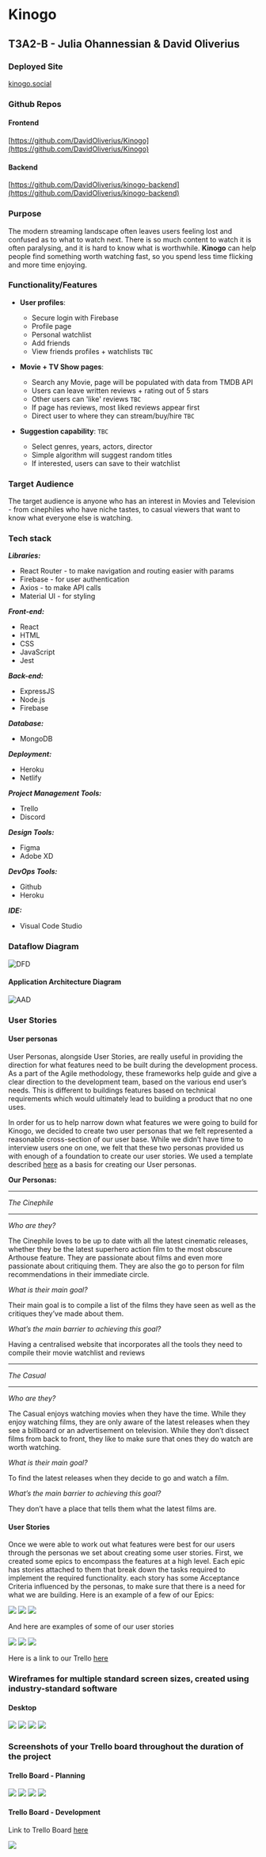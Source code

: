 # Kinogo

## T3A2-B - Julia Ohannessian & David Oliverius

### Deployed Site

[kinogo.social](https://kinogo.social)

### Github Repos

#### Frontend

[https://github.com/DavidOliverius/Kinogo](https://github.com/DavidOliverius/Kinogo)

#### Backend

[https://github.com/DavidOliverius/kinogo-backend](https://github.com/DavidOliverius/kinogo-backend)

### Purpose

The modern streaming landscape often leaves users feeling lost and confused as to what to watch next. There is so much content to watch it is often paralysing, and it is hard to know what is worthwhile. **Kinogo** can help people find something worth watching fast, so you spend less time flicking and more time enjoying.

### Functionality/Features

- **User profiles**:

  - Secure login with Firebase
  - Profile page
  - Personal watchlist
  - Add friends
  - View friends profiles + watchlists `TBC`

- **Movie + TV Show pages**:

  - Search any Movie, page will be populated with data from TMDB API
  - Users can leave written reviews + rating out of 5 stars
  - Other users can 'like' reviews `TBC`
  - If page has reviews, most liked reviews appear first
  - Direct user to where they can stream/buy/hire `TBC`

- **Suggestion capability**: `TBC`

  - Select genres, years, actors, director
  - Simple algorithm will suggest random titles
  - If interested, users can save to their watchlist

### Target Audience

The target audience is anyone who has an interest in Movies and Television - from cinephiles who have niche tastes, to casual viewers that want to know what everyone else is watching.

### Tech stack

**_Libraries:_**

- React Router - to make navigation and routing easier with params
- Firebase - for user authentication
- Axios - to make API calls
- Material UI - for styling

**_Front-end:_**

- React
- HTML
- CSS
- JavaScript
- Jest

**_Back-end:_**

- ExpressJS
- Node.js
- Firebase

**_Database:_**

- MongoDB

**_Deployment:_**

- Heroku
- Netlify

**_Project Management Tools:_**

- Trello
- Discord

**_Design Tools:_**

- Figma
- Adobe XD

**_DevOps Tools:_**

- Github
- Heroku

**_IDE:_**

- Visual Code Studio

### Dataflow Diagram

![DFD](docs/DFD.png)

#### Application Architecture Diagram

![AAD](docs/AAD.png)

### User Stories

#### User personas

User Personas, alongside User Stories, are really useful in providing the direction for what features need to be built during the development process. As a part of the Agile methodology, these frameworks help guide and give a clear direction to the development team, based on the various end user’s needs. This is different to buildings features based on technical requirements which would ultimately lead to building a product that no one uses.

In order for us to help narrow down what features we were going to build for Kinogo, we decided to create two user personas that we felt represented a reasonable cross-section of our user base. While we didn’t have time to interview users one on one, we felt that these two personas provided us with enough of a foundation to create our user stories. We used a template described [here](https://www.hotjar.com/blog/user-personas/) as a basis for creating our User personas.

**Our Personas:**

---

_The Cinephile_

---

_Who are they?_

The Cinephile loves to be up to date with all the latest cinematic releases, whether they be the latest superhero action film to the most obscure Arthouse feature. They are passionate about films and even more passionate about critiquing them. They are also the go to person for film recommendations in their immediate circle.

_What is their main goal?_

Their main goal is to compile a list of the films they have seen as well as the critiques they’ve made about them.

_What’s the main barrier to achieving this goal?_

Having a centralised website that incorporates all the tools they need to compile their movie watchlist and reviews

---

_The Casual_

---

_Who are they?_

The Casual enjoys watching movies when they have the time. While they enjoy watching films, they are only aware of the latest releases when they see a billboard or an advertisement on television. While they don’t dissect films from back to front, they like to make sure that ones they do watch are worth watching.

_What is their main goal?_

To find the latest releases when they decide to go and watch a film.

_What’s the main barrier to achieving this goal?_

They don’t have a place that tells them what the latest films are.

#### User Stories

Once we were able to work out what features were best for our users through the personas we set about creating some user stories. First, we created some epics to encompass the features at a high level. Each epic has stories attached to them that break down the tasks required to implement the required functionality. each story has some Acceptance Criteria influenced by the personas, to make sure that there is a need for what we are building. Here is an example of a few of our Epics:

<img src="./docs/content_pages.png">
<img src="./docs/suggestions.png">
<img src="./docs/user_profiles.png">

And here are examples of some of our user stories

<img src="./docs/personal_watchlist.png">
<img src="./docs/add_friends.png">
<img src="./docs/profile_page.png">

Here is a link to our Trello [here](https://trello.com/b/3S1sJngX/kinogo)

### Wireframes for multiple standard screen sizes, created using industry-standard software

#### Desktop

<img src="./docs/homepage_desktop.png">
<img src="./docs/sign_up_desktop.png">
<img src="./docs/recommendations_page_desktop.png">
<img src="./docs/profile_page.png">

### Screenshots of your Trello board throughout the duration of the project

#### Trello Board - Planning
<img src="./docs/trello_one.png">

<img src="./docs/trello_two.png">

<img src="./docs/trello_three.png">

<img src="./docs/trello_four.png">

#### Trello Board - Development

Link to Trello Board [here](https://trello.com/b/9XpsrLKM/sprint-1-kinogo)

<img src="./docs/trello_five.png">